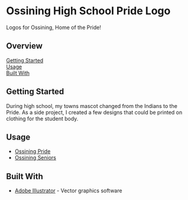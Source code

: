 # Ossining High School Pride Logo

Logos for Ossining, Home of the Pride!

## Overview

[Getting Started](#getting-started)  
[Usage](#usage)  
[Built With](#built-with)  

## Getting Started

During high school, my towns mascot changed from the Indians to the Pride. As a
side project, I created a few designs that could be printed on clothing for the
student body.

## Usage

- [Ossining Pride](./pride-logo.png)  
- [Ossining Seniors](./pride-seniors.png)  

## Built With

- [Adobe Illustrator][1] - Vector graphics software

[1]: http://adobe.com/illustrator
